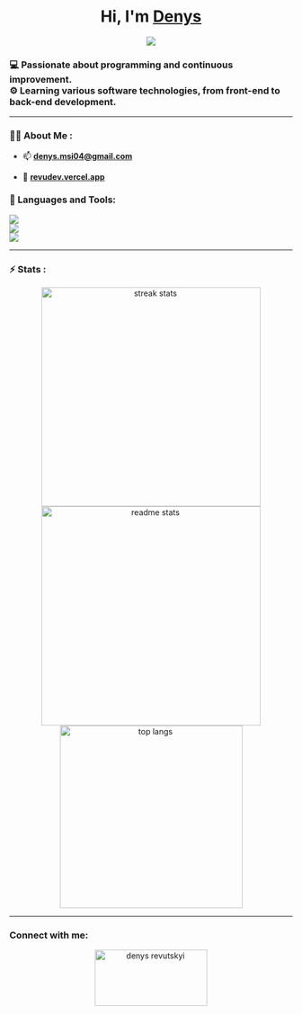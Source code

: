 <div align="center">
    <h1>Hi, I'm <a href="https://revudev.vercel.app">Denys</a></h1>
    <img src="https://readme-typing-svg.demolab.com/?lines=Aspiring%20to be full%20stack web dev;I'm%20in%20an%20internship&font=consolas%20Code&center=true&width=440&height=45&color=#000000&vCenter=true&pause=1000&size=22" />
</div>

<h3 align="left">
    💻 Passionate about programming and continuous improvement.
    <br>
    ⚙️ Learning various software technologies, from front-end to back-end development.
    
</h3>

---

### 👨‍💻 About Me :

- 📫 **denys.msi04@gmail.com**

- 📓 **[revudev.vercel.app](https://revudev.vercel.app)**

### 🔨 Languages and Tools:

<div align="left">
    <img src="https://skillicons.dev/icons?i=angular,react,next,astro,html,css,javascript,typescript,tailwind,bootstrap,materialui"/><br>
    <img src="https://skillicons.dev/icons?i=nest,nodejs,express,deno,php,python,java,mysql,supabase,postman" /><br>
    <img src="https://skillicons.dev/icons?i=git,github,githubactions,vercel,wordpress,figma,bun,yarn,linux" /><br>
</div>

---

### ⚡ Stats :

<div align=center>
  <img width=390 src="https://github-readme-streak-stats-salesp07.vercel.app/?user=revudev&count_private=true&theme=react&border_radius=10" alt="streak stats"/>
  <img width=390 src="https://github-readme-stats-salesp07.vercel.app/api?username=revudev&count_private=true&show_icons=true&theme=react&rank_icon=github&border_radius=10" alt="readme stats" />
  <br/>
  <img width=325 align="center" src="https://github-readme-stats-salesp07.vercel.app/api/top-langs/?username=revudev&hide=HTML&langs_count=8&layout=compact&theme=react&border_radius=10&size_weight=0.5&count_weight=0.5&exclude_repo=github-readme-stats" alt="top langs" />
</div>

---

### Connect with me:

<p align="center">
<a href="https://www.linkedin.com/in/denys-revutskyi-1874a9244/" target="blank"><img align="center" src="https://raw.githubusercontent.com/rahuldkjain/github-profile-readme-generator/master/src/images/icons/Social/linked-in-alt.svg" alt="denys revutskyi" height="100" width="200" /></a>
</p>

